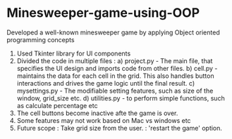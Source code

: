 # Minesweeper-game-using-OOP

Developed a well-known minesweeper game by applying Object oriented programming concepts

1) Used Tkinter library for UI components
2) Divided the code in multiple files :
   a) project.py - The main file, that specifies the UI design and imports code from other files.
   b) cell.py - maintains the data for each cell in the grid. This also handles button interactions and drives the game logic until the final result.
   c) mysettings.py - The modifiable setting features, such as size of the window, grid_size etc.
   d) utilities.py - to perform simple functions, such as calculate percentage etc
3) The cell buttons become inactive afte the game is over.
4) Some features may not work based on Mac vs windows etc
5) Future scope : Take grid size from the user.
                : 'restart the game' option.

